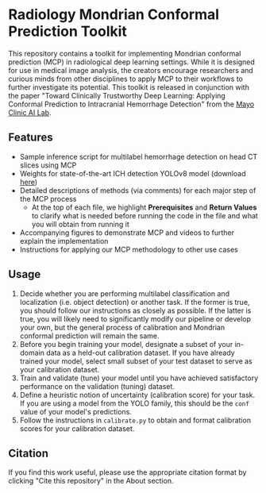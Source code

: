 # Radiology Mondrian Conformal Prediction Toolkit
This repository contains a toolkit for implementing Mondrian conformal prediction (MCP) in radiological deep learning settings. While it is designed for use in medical image analysis, the creators encourage researchers and curious minds from other disciplines to apply MCP to their workflows to further investigate its potential. This toolkit is released in conjunction with the paper "Toward Clinically Trustworthy Deep Learning: Applying Conformal Prediction to Intracranial Hemorrhage Detection" from the [Mayo Clinic AI Lab](https://mayo-radiology-informatics-lab.github.io/MIDeL/index.html).

## Features
- Sample inference script for multilabel hemorrhage detection on head CT slices using MCP 
- Weights for state-of-the-art ICH detection YOLOv8 model (download [here](https://cq500-mcp.s3.amazonaws.com/yolo-v8-final-weights.pt))
- Detailed descriptions of methods (via comments) for each major step of the MCP process
    - At the top of each file, we highlight **Prerequisites** and **Return Values** to clarify what is needed before running the code in the file and what you will obtain from running it
- Accompanying figures to demonstrate MCP and videos to further explain the implementation
- Instructions for applying our MCP methodology to other use cases
## Usage
1. Decide whether you are performing multilabel classification and localization (i.e. object detection) or another task. If the former is true, you should follow our instructions as closely as possible. If the latter is true, you will likely need to significantly modify our pipeline or develop your own, but the general process of calibration and Mondrian conformal prediction will remain the same.
2. Before you begin training your model, designate a subset of your in-domain data as a held-out calibration dataset. If you have already trained your model, select small subset of your test dataset to serve as your calibration dataset.
3. Train and validate (tune) your model until you have achieved satisfactory performance on the validation (tuning) dataset.
4.  Define a heuristic notion of uncertainty (calibration score) for your task. If you are using a model from the YOLO family, this should be the ```conf``` value of your model's predictions.
5. Follow the instructions in ```calibrate.py``` to obtain and format calibration scores for your calibration dataset.

## Citation
If you find this work useful, please use the appropriate citation format by clicking "Cite this repository" in the About section.
